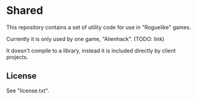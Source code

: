 Shared
======

This repository contains a set of utility code for use in "Roguelike" games. 

Currently it is only used by one game, "Alienhack". (TODO: link)

It doesn't compile to a library, instead it is included directly by client projects.

## License

See "license.txt".
